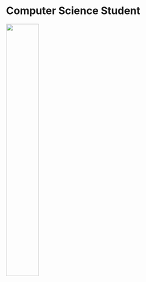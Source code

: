 # Computer Science Student 

<div>
  <a href="https://github.com/JustMaduh25">
  <img width="42%" src= "https://github-readme-stats.vercel.app/api?username=JustMaduh25&show_icons=true&theme=dark&include_all_comits=true&count_private=true"/>

</div>


